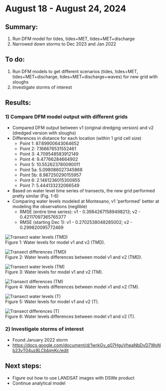 # August 18 - August 24, 2024

## Summary:
1) Run DFM model for tides, tides+MET, tides+MET+discharge<br>
3) Narrowed down storms to Dec 2023 and Jan 2022

## To do:
1) Run DFM models to get different scenarios (tides, tides+MET, tides+MET+discharge, tides+MET+discharge+waves) for new grid with sloughs<br>
2) Investigate storms of interest<br>

## Results:
### 1) Compare DFM model output with different grids
- Compared DFM output between v1 (original dredging version) and v2 (dredged version with sloughs)
- Differences in distance for each location (within 1 grid cell size)
	- Point 1: 87.69900643064652
	- Point 2: 7.166676531552461
	- Point 3: 4.709548583912149
	- Point 4: 9.47766284664902
	- Point 5: 10.552623780090011
	- Point 5a: 5.098086027345868
	- Point 5b: 8.987250290155957
	- Point 6: 2.1461236015300855
	- Point 7: 5.444133232066549
- Based on water level time series of transects, the new grid performed pretty similar (Fig. 1-6)
- Comparing water levels modeled at Montesano, v1 'performed' better at modeling the observations (neglible)
	- RMSE (entire time series): v1 - 0.39842671589498213; v2 - 0.42117097365765377
	- RMSE (starting Dec 1): v1 - 0.2702538048285002; v2 - 0.299820095772469

![Transect water levels (TMD)](../Figures/082024meeting/DFMcomparisons_tmd.png)<br>
Figure 1: Water levels for model v1 and v2 (TMD).<br>

![Transect differences (TMD)](../Figures/082024meeting/DFMresiduals_tmd.png)<br>
Figure 2: Water levels differences between model v1 and v2 (TMD).<br>

![Transect water levels (TM)](../Figures/082024meeting/DFMcomparisons_tm.png)<br>
Figure 3: Water levels for model v1 and v2 (TM).<br>

![Transect differences (TM)](../Figures/082024meeting/DFMresiduals_tm.png)<br>
Figure 4: Water levels differences between model v1 and v2 (TM).<br>

![Transect water levels (T)](../Figures/082024meeting/DFMcomparisons_t.png)<br>
Figure 5: Water levels for model v1 and v2 (T).<br>

![Transect differences (T)](../Figures/082024meeting/DFMresiduals_t.png)<br>
Figure 6: Water levels differences between model v1 and v2 (T).<br>

### 2) Investigate storms of interest
- Found January 2022 storm
- https://docs.google.com/document/d/1wrkGv_q07HguVheaNbDvD7WoNb23vT04uz8LCbbjmKc/edit

## Next steps:
- Figure out how to use LANDSAT images with DSWe product
- Continue analytical model